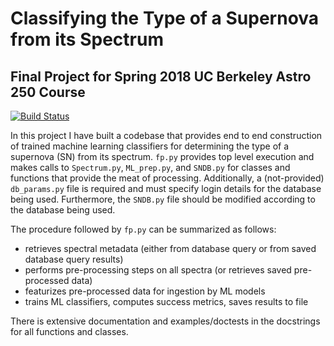 # Classifying the Type of a Supernova from its Spectrum
## Final Project for Spring 2018 UC Berkeley Astro 250 Course
[![Build Status](https://travis-ci.org/benstahl92/python-ay250-homeworks.svg?branch=master)](https://travis-ci.org/benstahl92/python-ay250-homeworks)

In this project I have built a codebase that provides end to end construction of trained machine learning classifiers for determining the type of a supernova (SN) from its spectrum. `fp.py` provides top level execution and makes calls to `Spectrum.py`, `ML_prep.py`, and `SNDB.py` for classes and functions that provide the meat of processing. Additionally, a (not-provided) `db_params.py` file is required and must specify login details for the database being used. Furthermore, the `SNDB.py` file should be modified according to the database being used.

The procedure followed by `fp.py` can be summarized as follows:
* retrieves spectral metadata (either from database query or from saved database query results)
* performs pre-processing steps on all spectra (or retrieves saved pre-processed data)
* featurizes pre-processed data for ingestion by ML models
* trains ML classifiers, computes success metrics, saves results to file

There is extensive documentation and examples/doctests in the docstrings for all functions and classes.